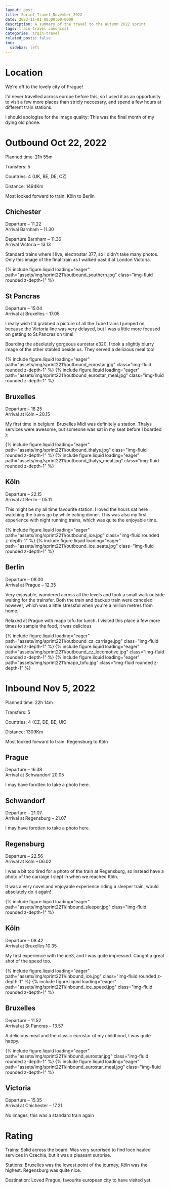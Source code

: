 ```yaml
---
layout: post
title: Sprint_Travel_November_2022
date: 2022-11-01 00:00:00-0000
description: A summary of the travel to the autumn 2022 sprint
tags: train travel canonical
categories: train-travel
related_posts: false
toc:
  sidebar: left
---
```


# Location

We're off to the lovely city of Prague!

I'd never travelled across europe before this, so I used it as an opportunity to visit a few more places than stricly neccesary, and spend a few hours at different train stations.

I should apologise for the image quality: This was the final month of my dying old phone.

# Outbound Oct 22, 2022

Planned time: 21h 55m

Transfers: 5

Countries: 4 (UK, BE, DE, CZ)

Distance: 1494Km

Most looked forward to train: Köln to Berlin

## Chichester
Departure – 11.22<br>Arrival Barnham – 11.30

Departure Barnham – 11.36<br>Arrival Victoria – 13.13

Standard trains where I live, electrostar 377, so I didn't take many photos. Only this image of the final train as I walked past it at London Victoria.

<swiper-container keyboard="true" navigation="true" pagination="true" pagination-clickable="true" pagination-dynamic-bullets="true" rewind="true">
  <swiper-slide>{% include figure.liquid loading="eager" path="assets/img/sprint2211/outbound_southern.jpg" class="img-fluid rounded z-depth-1" %}</swiper-slide>
</swiper-container>

## St Pancras
Departure – 15.04<br>Arrival at Bruxelles – 17.05

I really wish I'd grabbed a picture of all the Tube trains I jumped on, because the Victoria line was very delayed, but I was a little more focused on getting to St.Pancras on time!

Boarding the absolutely gorgeous eurostar e320, I took a slightly blurry image of the other stabled beside us. They served a delicious meal too!

<swiper-container keyboard="true" navigation="true" pagination="true" pagination-clickable="true" pagination-dynamic-bullets="true" rewind="true">
  <swiper-slide>{% include figure.liquid loading="eager" path="assets/img/sprint2211/outbound_eurostar.jpg" class="img-fluid rounded z-depth-1" %}</swiper-slide>
  <swiper-slide>{% include figure.liquid loading="eager" path="assets/img/sprint2211/outbound_eurostar_meal.jpg" class="img-fluid rounded z-depth-1" %}</swiper-slide>
</swiper-container>

## Bruxelles
Departure – 18.25<br>Arrival at Köln – 20.15

My first time in belgium. Bruxelles Midi was definitely a station. Thalys services were awesome, but someone was sat in my seat before I boarded ):

<swiper-container keyboard="true" navigation="true" pagination="true" pagination-clickable="true" pagination-dynamic-bullets="true" rewind="true">
  <swiper-slide>{% include figure.liquid loading="eager" path="assets/img/sprint2211/outbound_thalys.jpg" class="img-fluid rounded z-depth-1" %}</swiper-slide>
  <swiper-slide>{% include figure.liquid loading="eager" path="assets/img/sprint2211/outbound_thalys_meal.jpg" class="img-fluid rounded z-depth-1" %}</swiper-slide>
</swiper-container>

## Köln
Departure – 22.15<br>Arrival at Berlin – 05.11

This might be my all time favourite station. I loved the hours sat here watching the trains go by while eating dinner. This was also my first experience with night running trains, which was quite the enjoyable time.

<swiper-container keyboard="true" navigation="true" pagination="true" pagination-clickable="true" pagination-dynamic-bullets="true" rewind="true">
  <swiper-slide>{% include figure.liquid loading="eager" path="assets/img/sprint2211/outbound_ice.jpg" class="img-fluid rounded z-depth-1" %}</swiper-slide>
  <swiper-slide>{% include figure.liquid loading="eager" path="assets/img/sprint2211/outbound_ice_seats.jpg" class="img-fluid rounded z-depth-1" %}</swiper-slide>
</swiper-container>

## Berlin
Departure – 08.00<br>Arrival at Prague – 12.35

Very enjoyable, wandered across all the levels and took a small walk outside waiting for the trainsfer. Both the train and backup train were canceled however, which was a little stressful when you're a million metres from home.

Relaxed at Prague with mapo tofu for lunch. I visited this place a few more times to sample the food, it was delicious

<swiper-container keyboard="true" navigation="true" pagination="true" pagination-clickable="true" pagination-dynamic-bullets="true" rewind="true">
  <swiper-slide>{% include figure.liquid loading="eager" path="assets/img/sprint2211/outbound_cz_carriage.jpg" class="img-fluid rounded z-depth-1" %}</swiper-slide>
  <swiper-slide>{% include figure.liquid loading="eager" path="assets/img/sprint2211/outbound_cz_locomotive.jpg" class="img-fluid rounded z-depth-1" %}</swiper-slide>
  <swiper-slide>{% include figure.liquid loading="eager" path="assets/img/sprint2211/mapo_tofu.jpg" class="img-fluid rounded z-depth-1" %}</swiper-slide>
</swiper-container>
	
# Inbound Nov 5, 2022

Planned time: 22h 14m

Transfers: 5

Countries: 4 (CZ, DE, BE, UK)

Distance: 1309Km

Most looked forward to train: Regensburg to Köln

## Prague
Departure – 16.38<br>Arrival at Schwandorf 20.05

I may have forotten to take a photo here.

## Schwandorf
Departure – 21.07<br>Arrival at Regensburg – 21.07

I may have forotten to take a photo here.

## Regensburg
Departure – 22.56<br>Arrival at Köln – 06.02

I was a bit too tired for a photo of the train at Regensburg, so instead have a photo of the carraige I slept in when we reached Köln.

It was a very novel and enjoyable experience riding a sleeper train, would absolutely do it again!

<swiper-container keyboard="true" navigation="true" pagination="true" pagination-clickable="true" pagination-dynamic-bullets="true" rewind="true">
  <swiper-slide>{% include figure.liquid loading="eager" path="assets/img/sprint2211/inbound_sleeper.jpg" class="img-fluid rounded z-depth-1" %}</swiper-slide>
</swiper-container>

## Köln
Departure – 08.42<br>Arrival at Bruxelles 10.35

My first experience with the ice3, and I was quite impressed. Caught a great shot of the speed too.

<swiper-container keyboard="true" navigation="true" pagination="true" pagination-clickable="true" pagination-dynamic-bullets="true" rewind="true">
  <swiper-slide>{% include figure.liquid loading="eager" path="assets/img/sprint2211/inbound_ice.jpg" class="img-fluid rounded z-depth-1" %}</swiper-slide>
  <swiper-slide>{% include figure.liquid loading="eager" path="assets/img/sprint2211/inbound_ice_speed.jpg" class="img-fluid rounded z-depth-1" %}</swiper-slide>
</swiper-container>

## Bruxelles
Departure – 11.52<br>Arrival at St Pancras – 13.57

A delicious meal and the classic eurostar of my childhood, I was quite happy.

<swiper-container keyboard="true" navigation="true" pagination="true" pagination-clickable="true" pagination-dynamic-bullets="true" rewind="true">
  <swiper-slide>{% include figure.liquid loading="eager" path="assets/img/sprint2211/inbound_eurostar.jpg" class="img-fluid rounded z-depth-1" %}</swiper-slide>
  <swiper-slide>{% include figure.liquid loading="eager" path="assets/img/sprint2211/inbound_eurostar_meal.jpg" class="img-fluid rounded z-depth-1" %}</swiper-slide>
</swiper-container>

## Victoria
Departure – 15.35<br>Arrival at Chichester – 17.21

No images, this was a standard train again

# Rating

Trains: Solid across the board. Was very surprised to find loco hauled services in Czechia, but it was a pleasant surprise.

Stations: Bruxelles was the lowest point of the journey, Köln was the highest. Regensburg was quite nice.

Destination: Loved Prague, favourite european city to have visited yet.